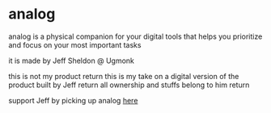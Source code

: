 # analog

analog is a physical companion for your digital tools that helps you prioritize and focus on your most important tasks

it is made by Jeff Sheldon @ Ugmonk

this is not my product  return
this is my take on a digital version of the product built by Jeff  return
all ownership and stuffs belong to him  return

support Jeff by picking up analog <a href="https://www.kickstarter.com/projects/ugmonk/analog-the-simplest-productivity-system">here</a>
